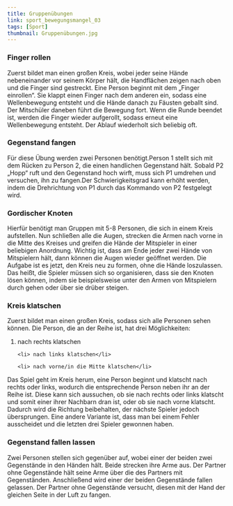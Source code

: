 ```yaml
---
title: Gruppenübungen
link: sport_bewegungsmangel_03
tags: [Sport]
thumbnail: Gruppenübungen.jpg
---
```


<h3>
    Finger rollen
</h3>
<p>
    Zuerst bildet man einen großen Kreis, wobei jeder seine Hände nebeneinander vor seinem Körper hält, die Handflächen zeigen nach 
    oben und die Finger sind gestreckt. Eine Person beginnt mit dem „Finger einrollen“. Sie klappt einen Finger nach dem anderen ein, 
    sodass eine Wellenbewegung entsteht und die Hände danach zu Fäusten geballt sind. Der Mitschüler daneben führt die Bewegung fort. 
    Wenn die Runde beendet ist, werden die Finger wieder aufgerollt, sodass erneut eine Wellenbewegung entsteht. Der Ablauf wiederholt 
    sich beliebig oft.
</p>
<youtube watch="PKEh5O3zJxg"></youtube>

<h3>
    Gegenstand fangen
</h3>
<p>
    Für diese Übung werden zwei Personen benötigt.Person 1 stellt sich mit dem Rücken zu Person 2, die einen handlichen Gegenstand hält. 
    Sobald P2 „Hopp“ ruft und den Gegenstand hoch wirft, muss sich P1 umdrehen und versuchen, ihn zu fangen.Der Schwierigkeitsgrad kann 
    erhöht werden, indem die Drehrichtung von P1 durch das Kommando von P2 festgelegt wird.
</p>
<youtube watch="QnnLv2Gim2s"></youtube>

<h3>
    Gordischer Knoten
</h3>
<p>
    Hierfür benötigt man Gruppen mit 5-8 Personen, die sich in einem Kreis aufstellen. Nun schließen alle die Augen, strecken die 
    Armen nach vorne in die Mitte des Kreises und greifen die Hände der Mitspieler in einer beliebigen Anordnung. Wichtig ist, dass 
    am Ende jeder zwei Hände von Mitspielern hält, dann können die Augen wieder geöffnet werden. Die Aufgabe ist es jetzt, den Kreis 
    neu zu formen, ohne die Hände loszulassen. Das heißt, die Spieler müssen sich so organisieren, dass sie den Knoten lösen können, 
    indem sie beispielsweise unter den Armen von Mitspielern durch gehen oder über sie drüber steigen.
</p>
<youtube watch="JChv62EsUuc"></youtube>

<h3>
    Kreis klatschen
</h3>
<p>
    Zuerst bildet man einen großen Kreis, sodass sich alle Personen sehen können. Die Person, die an der Reihe ist, hat drei 
    Möglichkeiten:
<ol>
    <li> nach rechts klatschen</li>

    <li> nach links klatschen</li>

    <li> nach vorne/in die Mitte klatschen</li>

</ol>
Das Spiel geht im Kreis herum, eine Person beginnt und klatscht nach rechts oder links, wodurch die entsprechende Person neben 
ihr an der Reihe ist. Diese kann sich aussuchen, ob sie nach rechts oder links klatscht und somit einer ihrer Nachbarn dran ist, 
oder ob sie nach vorne klatscht. Dadurch wird die Richtung beibehalten, der nächste Spieler jedoch übersprungen. Eine andere 
Variante ist, dass man bei einem Fehler ausscheidet und die letzten drei Spieler gewonnen haben.
</p>

<h3>
    Gegenstand fallen lassen
</h3>
<p>
    Zwei Personen stellen sich gegenüber auf, wobei einer der beiden zwei Gegenstände in den Händen hält. Beide strecken ihre Arme aus. 
    Der Partner ohne Gegenstände hält seine Arme über die des Partners mit Gegenständen. Anschließend wird einer der beiden Gegenstände 
    fallen gelassen. Der Partner ohne Gegenstände versucht, diesen mit der Hand der gleichen Seite in der Luft zu fangen.
</p>
<youtube watch="mQRj6Os7NxA"></youtube>